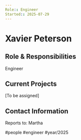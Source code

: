 ```yaml
---
Role:: Engineer
Started:: 2025-07-29
---
```


# Xavier Peterson

## Role & Responsibilities
Engineer 

## Current Projects
[To be assigned]

## Contact Information
Reports to: Martha

#people #engineer #year/2025
